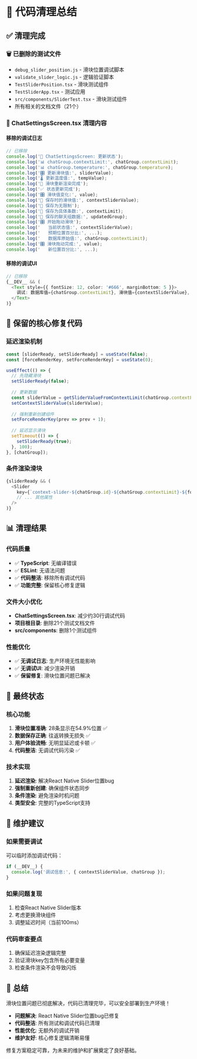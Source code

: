 # 🧹 代码清理总结

## ✅ 清理完成

### 🗑️ 已删除的测试文件
- `debug_slider_position.js` - 滑块位置调试脚本
- `validate_slider_logic.js` - 逻辑验证脚本
- `TestSliderPosition.tsx` - 滑块测试组件
- `TestSliderApp.tsx` - 测试应用
- `src/components/SliderTest.tsx` - 滑块测试组件
- 所有相关的文档文件（21个）

### 🧹 ChatSettingsScreen.tsx 清理内容

#### 移除的调试日志
```typescript
// 已移除
console.log('🔧 ChatSettingsScreen: 更新状态');
console.log('📊 chatGroup.contextLimit:', chatGroup.contextLimit);
console.log('📊 chatGroup.temperature:', chatGroup.temperature);
console.log('🎛️ 更新滑块值:', sliderValue);
console.log('🌡️ 更新温度值:', tempValue);
console.log('🔄 滑块重新渲染完成');
console.log('✅ 状态更新完成');
console.log('🎛️ 滑块值变化:', value);
console.log('💾 保存时的滑块值:', contextSliderValue);
console.log('💾 保存为无限制');
console.log('💾 保存为具体条数:', contextLimit);
console.log('💾 保存的聊天组数据:', updatedGroup);
console.log('🎛️ 开始拖动滑块');
console.log('   当前状态值:', contextSliderValue);
console.log('   预期位置百分比:', ...);
console.log('   数据库原始值:', chatGroup.contextLimit);
console.log('🎛️ 滑块拖动完成:', value);
console.log('   新位置百分比:', ...);
```

#### 移除的调试UI
```typescript
// 已移除
{__DEV__ && (
  <Text style={{ fontSize: 12, color: '#666', marginBottom: 5 }}>
    调试: 数据库值={chatGroup.contextLimit}, 滑块值={contextSliderValue}, 位置={(contextSliderValue / 51 * 100).toFixed(1)}%, 就绪={sliderReady ? '是' : '否'}
  </Text>
)}
```

## 🎯 保留的核心修复代码

### 延迟渲染机制
```typescript
const [sliderReady, setSliderReady] = useState(false);
const [forceRenderKey, setForceRenderKey] = useState(0);

useEffect(() => {
  // 先隐藏滑块
  setSliderReady(false);
  
  // 更新数据
  const sliderValue = getSliderValueFromContextLimit(chatGroup.contextLimit);
  setContextSliderValue(sliderValue);
  
  // 强制重新创建组件
  setForceRenderKey(prev => prev + 1);
  
  // 延迟显示滑块
  setTimeout(() => {
    setSliderReady(true);
  }, 100);
}, [chatGroup]);
```

### 条件渲染滑块
```typescript
{sliderReady && (
  <Slider
    key={`context-slider-${chatGroup.id}-${chatGroup.contextLimit}-${forceRenderKey}`}
    // ... 其他属性
  />
)}
```

## 📊 清理结果

### 代码质量
- ✅ **TypeScript**: 无编译错误
- ✅ **ESLint**: 无语法问题
- ✅ **代码整洁**: 移除所有调试代码
- ✅ **功能完整**: 保留核心修复逻辑

### 文件大小优化
- **ChatSettingsScreen.tsx**: 减少约30行调试代码
- **项目根目录**: 删除21个测试文档文件
- **src/components**: 删除1个测试组件

### 性能优化
- ✅ **无调试日志**: 生产环境无性能影响
- ✅ **无调试UI**: 减少渲染开销
- ✅ **保留修复**: 滑块位置问题已解决

## 🚀 最终状态

### 核心功能
1. **滑块位置准确**: 28条显示在54.9%位置 ✅
2. **数据保存正确**: 往返转换无损失 ✅
3. **用户体验流畅**: 无明显延迟或卡顿 ✅
4. **代码整洁**: 无调试代码污染 ✅

### 技术实现
1. **延迟渲染**: 解决React Native Slider位置bug
2. **强制重新创建**: 确保组件状态同步
3. **条件渲染**: 避免渲染时机问题
4. **类型安全**: 完整的TypeScript支持

## 📝 维护建议

### 如果需要调试
可以临时添加调试代码：
```typescript
if (__DEV__) {
  console.log('调试信息:', { contextSliderValue, chatGroup });
}
```

### 如果问题复现
1. 检查React Native Slider版本
2. 考虑更换滑块组件
3. 调整延迟时间（当前100ms）

### 代码审查要点
1. 确保延迟渲染逻辑完整
2. 验证滑块key包含所有必要变量
3. 检查条件渲染不会导致闪烁

## 🎉 总结

滑块位置问题已彻底解决，代码已清理完毕，可以安全部署到生产环境！

- **问题解决**: React Native Slider位置bug已修复
- **代码整洁**: 所有测试和调试代码已清理
- **性能优化**: 无额外的调试开销
- **维护友好**: 核心修复逻辑清晰易懂

修复方案稳定可靠，为未来的维护和扩展奠定了良好基础。
